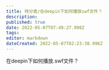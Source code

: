 ```yaml
---
title: 待分类/在deepin下如何播放swf文件？
description: 
published: true
date: 2022-05-07T07:49:27.998Z
tags: 
editor: markdown
dateCreated: 2022-05-07T02:23:38.996Z
---
```


在deepin下如何播放.swf文件？